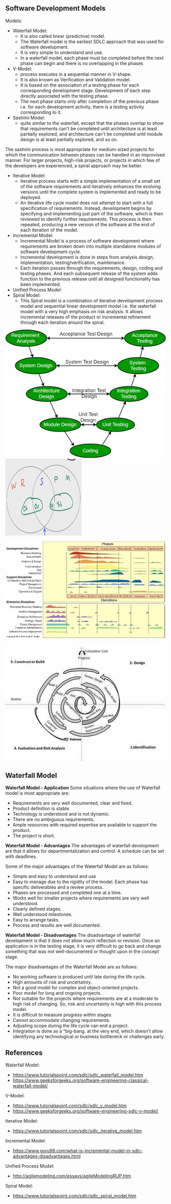 ## Software Development Models

Models:
  * Waterfall Model: 
    * It is also called linear (predictive) model. 
    * The Waterfall model is the earliest SDLC approach that was used for software development.
    * It is very simple to understand and use. 
    * In a waterfall model, each phase must be completed before the next phase can begin and there is no overlapping in the phases
  * V-Model:
    * process executes in a sequential manner in V-shape.
    * It is also known as Verification and Validation model.
    * It is based on the association of a testing phase for each corresponding development stage. Development of each step directly associated with the testing phase. 
    * The next phase starts only after completion of the previous phase i.e. for each development activity, there is a testing activity corresponding to it.
  * Sashimi Model: 
    * quite similar to the waterfall, except that the phases overlap to show that requirements can't be completed until architecture is at least partially explored, and architecture can't be completed until module design is at least partially explored, and so on.

The sashimi process is most appropriate for medium-sized projects for which the communication between phases can be handled in an improvised manner. For larger projects, high-risk projects, or projects in which few of the developers are experienced, a spiral approach may be better.
  * Iterative Model:
    * Iterative process starts with a simple implementation of a small set of the software requirements and iteratively enhances the evolving versions until the complete system is implemented and ready to be deployed.
    * An iterative life cycle model does not attempt to start with a full specification of requirements. Instead, development begins by specifying and implementing just part of the software, which is then reviewed to identify further requirements. This process is then repeated, producing a new version of the software at the end of each iteration of the model.
  * Incremental Model: 
    * Incremental Model is a process of software development where requirements are broken down into multiple standalone modules of software development cycle.
    * Incremental development is done in steps from analysis design, implementation, testing/verification, maintenance. 
    * Each iteration passes through the requirements, design, coding and testing phases. And each subsequent release of the system adds function to the previous release until all designed functionality has been implemented.
  * Unified Process Model:
  * Spiral Model:
    * This Spiral model is a combination of iterative development process model and sequential linear development model i.e. the waterfall model with a very high emphasis on risk analysis. It allows incremental releases of the product or incremental refinement through each iteration around the spiral.

![](V-Model.png)
<img src="https://github.com/Quantanalyst/SoftwareEngineeringNotes/blob/master/Software%20Models/wrspm.png"  width="240" height="240">

![](UPF.jpg)

![](Spiral.jpg)



## Waterfall Model 

**Waterfall Model - Application**
Some situations where the use of Waterfall model is most appropriate are:
  * Requirements are very well documented, clear and fixed.
  * Product definition is stable.
  * Technology is understood and is not dynamic.
  * There are no ambiguous requirements.
  * Ample resources with required expertise are available to support the product.
  * The project is short.

**Waterfall Model - Advantages**
The advantages of waterfall development are that it allows for departmentalization and control. A schedule can be set with deadlines.

Some of the major advantages of the Waterfall Model are as follows:
  * Simple and easy to understand and use
  * Easy to manage due to the rigidity of the model. Each phase has specific deliverables and a review process.
  * Phases are processed and completed one at a time.
  * Works well for smaller projects where requirements are very well understood.
  * Clearly defined stages.
  * Well understood milestones.
  * Easy to arrange tasks.
  * Process and results are well documented.

**Waterfall Model - Disadvantages**
The disadvantage of waterfall development is that it does not allow much reflection or revision. Once an application is in the testing stage, it is very difficult to go back and change something that was not well-documented or thought upon in the concept stage.

The major disadvantages of the Waterfall Model are as follows:
  * No working software is produced until late during the life cycle.
  * High amounts of risk and uncertainty.
  * Not a good model for complex and object-oriented projects.
  * Poor model for long and ongoing projects.
  * Not suitable for the projects where requirements are at a moderate to high risk of changing. So, risk and uncertainty is high with this process model.
  * It is difficult to measure progress within stages.
  * Cannot accommodate changing requirements.
  * Adjusting scope during the life cycle can end a project.
  * Integration is done as a "big-bang. at the very end, which doesn't allow identifying any technological or business bottleneck or challenges early.




## References

Waterfall Model:
  * https://www.tutorialspoint.com/sdlc/sdlc_waterfall_model.htm
  * https://www.geeksforgeeks.org/software-engineering-classical-waterfall-model/

V-Model:
  * https://www.tutorialspoint.com/sdlc/sdlc_v_model.htm
  * https://www.geeksforgeeks.org/software-engineering-sdlc-v-model/

Iterative Model:
  * https://www.tutorialspoint.com/sdlc/sdlc_iterative_model.htm

Incremental Model:
  * https://www.guru99.com/what-is-incremental-model-in-sdlc-advantages-disadvantages.html

Unified Process Model:
  * http://agilemodeling.com/essays/agileModelingRUP.htm

Spiral Model:
  * https://www.tutorialspoint.com/sdlc/sdlc_spiral_model.htm


